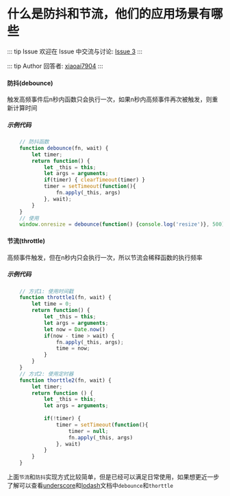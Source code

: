 # 什么是防抖和节流，他们的应用场景有哪些



::: tip Issue 
 欢迎在 Issue 中交流与讨论: [Issue 3](https://github.com/shfshanyue/Daily-Question/issues/3) 
:::

::: tip Author 
回答者: [xiaoai7904](https://github.com/xiaoai7904) 
:::

####  防抖(debounce)
触发高频事件后n秒内函数只会执行一次，如果n秒内高频事件再次被触发，则重新计算时间

##### 示例代码
```javascript
    // 防抖函数
    function debounce(fn, wait) {
        let timer;
        return function() {
            let _this = this;
            let args = arguments;
            if(timer) { clearTimeout(timer) }
            timer = setTimeout(function(){
                fn.apply(_this, args)
            }, wait);      
        }
    }
    // 使用
    window.onresize = debounce(function() {console.log('resize')}, 500)
```

#### 节流(throttle)
高频事件触发，但在n秒内只会执行一次，所以节流会稀释函数的执行频率
##### 示例代码

```javascript
    // 方式1: 使用时间戳
    function throttle1(fn, wait) {
        let time = 0;
        return function() {
            let _this = this;
            let args = arguments;
            let now = Date.now()
            if(now - time > wait) {
                fn.apply(_this, args);
                time = now;
            }
        }
    }
    // 方式2: 使用定时器
    function thorttle2(fn, wait) {
        let timer;
        return function () {
            let _this = this;
            let args = arguments;
            
            if(!timer) {
                timer = setTimeout(function(){
                    timer = null;
                    fn.apply(_this, args)
                }, wait)
            }
        }
    }
```

上面`节流`和`防抖`实现方式比较简单，但是已经可以满足日常使用，如果想更近一步了解可以查看[underscore](https://www.bootcss.com/p/underscore/)和[lodash](https://www.lodashjs.com/docs/latest)文档中`debounce`和`thorttle`